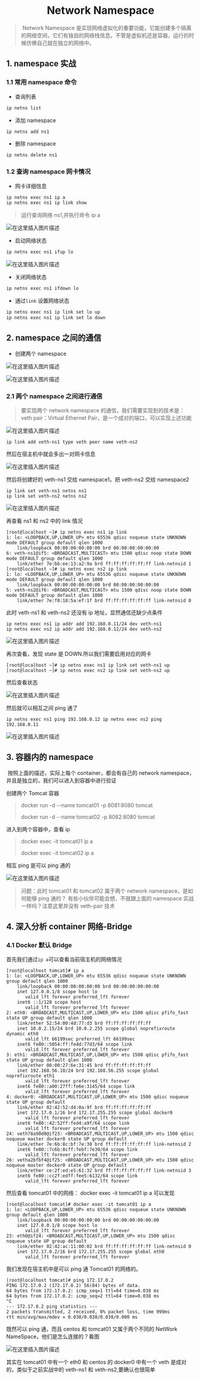 <h1 align = "center">Network Namespace</h1>

> ​ Network Namespace 是实现网络虚拟化的重要功能，它能创建多个隔离的网络空间，它们有独自的网络栈信息。不管是虚拟机还是容器，运行的时候仿佛自己就在独立的网络中。

## 1. namespace 实战

### 1.1 常用 namespace 命令

- 查询列表

```bash
ip netns list
```

- 添加 namespace

```bash
ip netns add ns1
```

- 删除 namespace

```bash
ip netns delete ns1
```

### 1.2 查询 namespace 网卡情况

- 网卡详细信息

```bash
ip netns exec ns1 ip a
ip netns exec ns1 ip link show
```

> 运行查询网络 ns1,并执行命令 ip a

![在这里插入图片描述](https://img-blog.csdnimg.cn/f2666f1e3d4e4bdabc26f6c4b3d31d40.png)

- 启动网络状态

```bash
ip netns exec ns1 ifup lo
```

![在这里插入图片描述](https://img-blog.csdnimg.cn/bc1f3bd0dae74966b64141921fae7f9a.png)

- 关闭网络状态

```bash
ip netns exec ns1 ifdown lo
```

- 通过`link` 设置网络状态

```bash
ip netns exec ns1 ip link set lo up
ip netns exec ns1 ip link set lo down
```

## 2. namespace 之间的通信

- 创建两个 namespace

![在这里插入图片描述](https://img-blog.csdnimg.cn/7b8effa5bcf64913a3742da2bbda0d71.png)

![在这里插入图片描述](https://img-blog.csdnimg.cn/a66d97c96c334f4c9471e97cd6775c30.png)

### 2.1 两个 namespace 之间进行通信

> 要实现两个 network namespace 的通信，我们需要实现到的技术是：
> veth pair：Virtual Ethernet Pair，是一个成对的端口，可以实现上述功能

![在这里插入图片描述](https://img-blog.csdnimg.cn/64b52b0716e5400a98d404132946de38.png)

```shell
ip link add veth-ns1 type veth peer name veth-ns2
```

然后在宿主机中就会多出一对网卡信息

![在这里插入图片描述](https://img-blog.csdnimg.cn/6ccc3d1e76ae4f689aa5be6565dd2d58.png)

然后将创建好的 veth-ns1 交给 namespace1，把 veth-ns2 交给 namespace2

```shell
ip link set veth-ns1 netns ns1
ip link set veth-ns2 netns ns2
```

![在这里插入图片描述](https://img-blog.csdnimg.cn/dd154296935b46be89d0b5bd19239397.png)

再查看 ns1 和 ns2 中的 link 情况

```shell
[root@localhost ~]# ip netns exec ns1 ip link
1: lo: <LOOPBACK,UP,LOWER_UP> mtu 65536 qdisc noqueue state UNKNOWN mode DEFAULT group default qlen 1000
    link/loopback 00:00:00:00:00:00 brd 00:00:00:00:00:00
6: veth-ns1@if5: <BROADCAST,MULTICAST> mtu 1500 qdisc noop state DOWN mode DEFAULT group default qlen 1000
    link/ether 7e:bb:ee:13:a2:9a brd ff:ff:ff:ff:ff:ff link-netnsid 1
[root@localhost ~]# ip netns exec ns2 ip link
1: lo: <LOOPBACK,UP,LOWER_UP> mtu 65536 qdisc noqueue state UNKNOWN mode DEFAULT group default qlen 1000
    link/loopback 00:00:00:00:00:00 brd 00:00:00:00:00:00
5: veth-ns2@if6: <BROADCAST,MULTICAST> mtu 1500 qdisc noop state DOWN mode DEFAULT group default qlen 1000
    link/ether 7e:f8:18:5a:ef:1f brd ff:ff:ff:ff:ff:ff link-netnsid 0
```

此时 veth-ns1 和 veth-ns2 还没有 ip 地址，显然通信还缺少点条件

```shell
ip netns exec ns1 ip addr add 192.168.0.11/24 dev veth-ns1
ip netns exec ns2 ip addr add 192.168.0.12/24 dev veth-ns2
```

![在这里插入图片描述](https://img-blog.csdnimg.cn/56237a2946ba4360a6808b1a2e02dd6b.png)

再次查看，发现 state 是 DOWN.所以我们需要启用对应的网卡

```shell
[root@localhost ~]# ip netns exec ns1 ip link set veth-ns1 up
[root@localhost ~]# ip netns exec ns2 ip link set veth-ns2 up
```

然后查看状态

![在这里插入图片描述](https://img-blog.csdnimg.cn/3def7b03f8d24ddd9e849ffe6ec796fc.png)

然后就可以相互之间 ping 通了

```shell
ip netns exec ns1 ping 192.168.0.12 ip netns exec ns2 ping 192.168.0.11
```

![在这里插入图片描述](https://img-blog.csdnimg.cn/f59b1479a49449fda1e1c3566b7a9140.png)

## 3. 容器内的 namespace

​ 按照上面的描述，实际上每个 container，都会有自己的 network namespace，并且是独立的，我们可以进入到容器中进行验证

创建两个 Tomcat 容器

> docker run -d --name tomcat01 -p 8081:8080 tomcat
>
> docker run -d --name tomcat02 -p 8082:8080 tomcat

进入到两个容器中，查看 ip

> docker exec -it tomcat01 ip a
>
> docker exec -it tomcat02 ip a

相互 ping 是可以 ping 通的

![在这里插入图片描述](https://img-blog.csdnimg.cn/6674884157954c46bfff7ed735183a8b.png)

> 问题：此时 tomcat01 和 tomcat02 属于两个 network namespace，是如何能够 ping 通的？ 有些小伙伴可能会想，不就跟上面的 namespace 实战一样吗？注意这里并没有 veth-pair 技术

## 4. 深入分析 container 网络-Bridge

### 4.1 Docker 默认 Bridge

首先我们通过`ip a`可以查看当前宿主机的网络情况

```shell
[root@localhost tomcat]# ip a
1: lo: <LOOPBACK,UP,LOWER_UP> mtu 65536 qdisc noqueue state UNKNOWN group default qlen 1000
    link/loopback 00:00:00:00:00:00 brd 00:00:00:00:00:00
    inet 127.0.0.1/8 scope host lo
       valid_lft forever preferred_lft forever
    inet6 ::1/128 scope host
       valid_lft forever preferred_lft forever
2: eth0: <BROADCAST,MULTICAST,UP,LOWER_UP> mtu 1500 qdisc pfifo_fast state UP group default qlen 1000
    link/ether 52:54:00:4d:77:d3 brd ff:ff:ff:ff:ff:ff
    inet 10.0.2.15/24 brd 10.0.2.255 scope global noprefixroute dynamic eth0
       valid_lft 66199sec preferred_lft 66199sec
    inet6 fe80::5054:ff:fe4d:77d3/64 scope link
       valid_lft forever preferred_lft forever
3: eth1: <BROADCAST,MULTICAST,UP,LOWER_UP> mtu 1500 qdisc pfifo_fast state UP group default qlen 1000
    link/ether 08:00:27:6e:31:45 brd ff:ff:ff:ff:ff:ff
    inet 192.168.56.10/24 brd 192.168.56.255 scope global noprefixroute eth1
       valid_lft forever preferred_lft forever
    inet6 fe80::a00:27ff:fe6e:3145/64 scope link
       valid_lft forever preferred_lft forever
4: docker0: <BROADCAST,MULTICAST,UP,LOWER_UP> mtu 1500 qdisc noqueue state UP group default
    link/ether 02:42:52:d4:0a:9f brd ff:ff:ff:ff:ff:ff
    inet 172.17.0.1/16 brd 172.17.255.255 scope global docker0
       valid_lft forever preferred_lft forever
    inet6 fe80::42:52ff:fed4:a9f/64 scope link
       valid_lft forever preferred_lft forever
24: veth78a90d0@if23: <BROADCAST,MULTICAST,UP,LOWER_UP> mtu 1500 qdisc noqueue master docker0 state UP group default
    link/ether 7e:6b:8c:bf:7e:30 brd ff:ff:ff:ff:ff:ff link-netnsid 2
    inet6 fe80::7c6b:8cff:febf:7e30/64 scope link
       valid_lft forever preferred_lft forever
26: vetha2bfbf4@if25: <BROADCAST,MULTICAST,UP,LOWER_UP> mtu 1500 qdisc noqueue master docker0 state UP group default
    link/ether ce:2f:ed:e5:61:32 brd ff:ff:ff:ff:ff:ff link-netnsid 3
    inet6 fe80::cc2f:edff:fee5:6132/64 scope link
       valid_lft forever preferred_lft forever
```

然后查看 tomcat01 中的网络： docker exec -it tomcat01 ip a 可以发现

```shell
[root@localhost tomcat]# docker exec -it tomcat01 ip a
1: lo: <LOOPBACK,UP,LOWER_UP> mtu 65536 qdisc noqueue state UNKNOWN group default qlen 1000
    link/loopback 00:00:00:00:00:00 brd 00:00:00:00:00:00
    inet 127.0.0.1/8 scope host lo
       valid_lft forever preferred_lft forever
23: eth0@if24: <BROADCAST,MULTICAST,UP,LOWER_UP> mtu 1500 qdisc noqueue state UP group default
    link/ether 02:42:ac:11:00:02 brd ff:ff:ff:ff:ff:ff link-netnsid 0
    inet 172.17.0.2/16 brd 172.17.255.255 scope global eth0
       valid_lft forever preferred_lft forever
```

我们发现在宿主机中是可以 ping 通 Tomcat01 的网络的。

```shell
[root@localhost tomcat]# ping 172.17.0.2
PING 172.17.0.2 (172.17.0.2) 56(84) bytes of data.
64 bytes from 172.17.0.2: icmp_seq=1 ttl=64 time=0.038 ms
64 bytes from 172.17.0.2: icmp_seq=2 ttl=64 time=0.038 ms
^C
--- 172.17.0.2 ping statistics ---
2 packets transmitted, 2 received, 0% packet loss, time 999ms
rtt min/avg/max/mdev = 0.038/0.038/0.038/0.000 ms
```

既然可以 ping 通，而且 centos 和 tomcat01 又属于两个不同的 NetWork NameSpace，他们是怎么连接的？看图

![在这里插入图片描述](https://img-blog.csdnimg.cn/1dfcc6e7301b400d9bb88ec10b0bba6a.png)

其实在 tomcat01 中有一个 eth0 和 centos 的 docker0 中有一个 veth 是成对的，类似于之前实战中的 veth-ns1 和 veth-ns2,要确认也很简单

